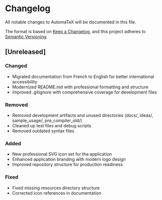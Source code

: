 # Changelog

All notable changes to AutomaTeX will be documented in this file.

The format is based on [Keep a Changelog](https://keepachangelog.com/en/1.0.0/),
and this project adheres to [Semantic Versioning](https://semver.org/spec/v2.0.0.html).

## [Unreleased]

### Changed
- Migrated documentation from French to English for better international accessibility
- Modernized README.md with professional formatting and structure
- Improved .gitignore with comprehensive coverage for development files

### Removed
- Removed development artifacts and unused directories (docs/, ideas/, sample_usage/, pre_compiler_old/)
- Cleaned up test files and debug scripts
- Removed outdated syntax files

### Added
- New professional SVG icon set for the application
- Enhanced application branding with modern logo design
- Improved repository structure for production readiness

### Fixed
- Fixed missing resources directory structure
- Corrected icon references in documentation